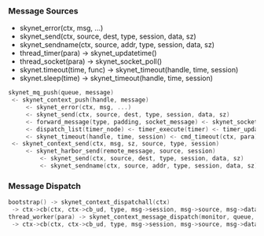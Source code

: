 
### Message Sources
- skynet_error(ctx, msg, ...)
- skynet_send(ctx, source, dest, type, session, data, sz)
- skynet_sendname(ctx, source, addr, type, session, data, sz)
- thread_timer(para) -> skynet_updatetime()
- thread_socket(para) -> skynet_socket_poll()
- skynet.timeout(time, func) -> skynet_timeout(handle, time, session)
- skynet.sleep(time) -> skynet_timeout(handle, time, session)

```c
skynet_mq_push(queue, message)  
 <- skynet_context_push(handle, message)  
     <- skynet_error(ctx, msg, ...)  
     <- skynet_send(ctx, source, dest, type, session, data, sz)  
     <- forward_message(type, padding, socket_message) <- skynet_socket_poll() <- thread_socket(para)  
     <- dispatch_list(timer_node) <- timer_execute(timer) <- timer_update(timer) <- skynet_updatetime() <- thread_timer(para)  
     <- skynet_timeout(handle, time, session) <- cmd_timeout(ctx, para) <- skynet.timeout(time, func) skynet.sleep(time)  
 <- skynet_context_send(ctx, msg, sz, source, type, session)  
     <- skynet_harbor_send(remote_message, source, session)  
         <- skynet_send(ctx, source, dest, type, session, data, sz)  
         <- skynet_sendname(ctx, source, addr, type, session, data, sz)    
```

### Message Dispatch

```c
bootstrap() -> skynet_context_dispatchall(ctx)    
 -> ctx->cb(ctx, ctx->cb_ud, type, msg->session, msg->source, msg->data, sz)
thread_worker(para) -> skynet_context_message_dispatch(monitor, queue, weight)    
 -> ctx->cb(ctx, ctx->cb_ud, type, msg->session, msg->source, msg->data, sz)
``` 
